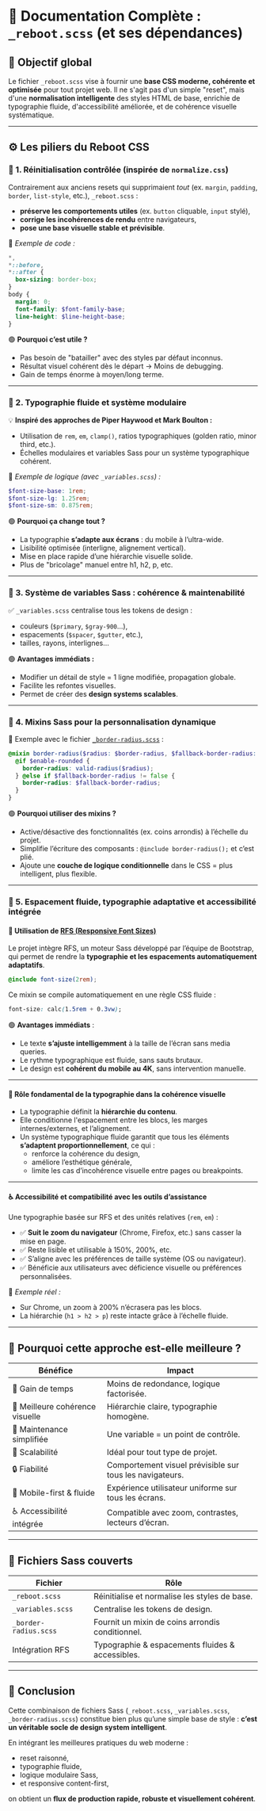 # 📘 Documentation Complète : `_reboot.scss` (et ses dépendances)

## 🎯 Objectif global

Le fichier `_reboot.scss` vise à fournir une **base CSS moderne, cohérente et optimisée** pour tout projet web. Il ne s'agit pas d'un simple "reset", mais d'une **normalisation intelligente** des styles HTML de base, enrichie de typographie fluide, d'accessibilité améliorée, et de cohérence visuelle systématique.

---

## ⚙️ Les piliers du Reboot CSS

### 🔄 1. Réinitialisation contrôlée (inspirée de `normalize.css`)

Contrairement aux anciens resets qui supprimaient _tout_ (ex. `margin`, `padding`, `border`, `list-style`, etc.), `_reboot.scss` :

- **préserve les comportements utiles** (ex. `button` cliquable, `input` stylé),
- **corrige les incohérences de rendu** entre navigateurs,
- **pose une base visuelle stable et prévisible**.

🔧 _Exemple de code :_

```scss
*,
*::before,
*::after {
  box-sizing: border-box;
}
body {
  margin: 0;
  font-family: $font-family-base;
  line-height: $line-height-base;
}
```

🟢 **Pourquoi c’est utile ?**

- Pas besoin de "batailler" avec des styles par défaut inconnus.
- Résultat visuel cohérent dès le départ → Moins de debugging.
- Gain de temps énorme à moyen/long terme.

---

### 🧠 2. Typographie fluide et système modulaire

💡 **Inspiré des approches de Piper Haywood et Mark Boulton :**

- Utilisation de `rem`, `em`, `clamp()`, ratios typographiques (golden ratio, minor third, etc.).
- Échelles modulaires et variables Sass pour un système typographique cohérent.

🔧 _Exemple de logique (avec `_variables.scss`) :_

```scss
$font-size-base: 1rem;
$font-size-lg: 1.25rem;
$font-size-sm: 0.875rem;
```

🟢 **Pourquoi ça change tout ?**

- La typographie **s’adapte aux écrans** : du mobile à l’ultra-wide.
- Lisibilité optimisée (interligne, alignement vertical).
- Mise en place rapide d’une hiérarchie visuelle solide.
- Plus de "bricolage" manuel entre h1, h2, p, etc.

---

### 📐 3. Système de variables Sass : cohérence & maintenabilité

✅ `_variables.scss` centralise tous les tokens de design :

- couleurs (`$primary`, `$gray-900`...),
- espacements (`$spacer`, `$gutter`, etc.),
- tailles, rayons, interlignes…

🟢 **Avantages immédiats :**

- Modifier un détail de style = 1 ligne modifiée, propagation globale.
- Facilite les refontes visuelles.
- Permet de créer des **design systems scalables**.

---

### 🎨 4. Mixins Sass pour la personnalisation dynamique

🧱 Exemple avec le fichier [`_border-radius.scss`](https://github.com/FrancoisPierreRousseau/css-tools/blob/main/sass/mixins/_border-radius.scss) :

```scss
@mixin border-radius($radius: $border-radius, $fallback-border-radius: false) {
  @if $enable-rounded {
    border-radius: valid-radius($radius);
  } @else if $fallback-border-radius != false {
    border-radius: $fallback-border-radius;
  }
}
```

🟢 **Pourquoi utiliser des mixins ?**

- Active/désactive des fonctionnalités (ex. coins arrondis) à l’échelle du projet.
- Simplifie l’écriture des composants : `@include border-radius();` et c’est plié.
- Ajoute une **couche de logique conditionnelle** dans le CSS = plus intelligent, plus flexible.

---

### 📏 5. Espacement fluide, typographie adaptative et accessibilité intégrée

#### 🧩 Utilisation de [RFS (Responsive Font Sizes)](https://github.com/twbs/rfs)

Le projet intègre RFS, un moteur Sass développé par l’équipe de Bootstrap, qui permet de rendre la **typographie et les espacements automatiquement adaptatifs**.

```scss
@include font-size(2rem);
```

Ce mixin se compile automatiquement en une règle CSS fluide :

```css
font-size: calc(1.5rem + 0.3vw);
```

🟢 **Avantages immédiats** :

- Le texte **s’ajuste intelligemment** à la taille de l’écran sans media queries.
- Le rythme typographique est fluide, sans sauts brutaux.
- Le design est **cohérent du mobile au 4K**, sans intervention manuelle.

---

#### 🧠 Rôle fondamental de la typographie dans la cohérence visuelle

- La typographie définit la **hiérarchie du contenu**.
- Elle conditionne l'espacement entre les blocs, les marges internes/externes, et l’alignement.
- Un système typographique fluide garantit que tous les éléments **s’adaptent proportionnellement**, ce qui :
  - renforce la cohérence du design,
  - améliore l’esthétique générale,
  - limite les cas d’incohérence visuelle entre pages ou breakpoints.

---

#### ♿️ Accessibilité et compatibilité avec les outils d’assistance

Une typographie basée sur RFS et des unités relatives (`rem`, `em`) :

- ✅ **Suit le zoom du navigateur** (Chrome, Firefox, etc.) sans casser la mise en page.
- ✅ Reste lisible et utilisable à 150%, 200%, etc.
- ✅ S’aligne avec les préférences de taille système (OS ou navigateur).
- ✅ Bénéficie aux utilisateurs avec déficience visuelle ou préférences personnalisées.

🔎 _Exemple réel :_

- Sur Chrome, un zoom à 200% n’écrasera pas les blocs.
- La hiérarchie (`h1 > h2 > p`) reste intacte grâce à l’échelle fluide.

---

## 🚀 Pourquoi cette approche est-elle meilleure ?

| Bénéfice                        | Impact                                                   |
| ------------------------------- | -------------------------------------------------------- |
| 💼 Gain de temps                | Moins de redondance, logique factorisée.                 |
| 🎯 Meilleure cohérence visuelle | Hiérarchie claire, typographie homogène.                 |
| 🔧 Maintenance simplifiée       | Une variable = un point de contrôle.                     |
| 🧪 Scalabilité                  | Idéal pour tout type de projet.                          |
| 🔒 Fiabilité                    | Comportement visuel prévisible sur tous les navigateurs. |
| 📱 Mobile-first & fluide        | Expérience utilisateur uniforme sur tous les écrans.     |
| ♿️ Accessibilité intégrée      | Compatible avec zoom, contrastes, lecteurs d’écran.      |

---

## 📎 Fichiers Sass couverts

| Fichier               | Rôle                                             |
| --------------------- | ------------------------------------------------ |
| `_reboot.scss`        | Réinitialise et normalise les styles de base.    |
| `_variables.scss`     | Centralise les tokens de design.                 |
| `_border-radius.scss` | Fournit un mixin de coins arrondis conditionnel. |
| Intégration RFS       | Typographie & espacements fluides & accessibles. |

---

## 📎 Conclusion

Cette combinaison de fichiers Sass (`_reboot.scss`, `_variables.scss`, `_border-radius.scss`) constitue bien plus qu’une simple base de style : **c’est un véritable socle de design system intelligent**.

En intégrant les meilleures pratiques du web moderne :

- reset raisonné,
- typographie fluide,
- logique modulaire Sass,
- et responsive content-first,

on obtient un **flux de production rapide, robuste et visuellement cohérent**.

